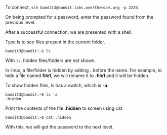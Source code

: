 To connect, `ssh bandit3@bandit.labs.overthewire.org -p 2220`.

On being prompted for a password, enter the password found from the previous level.

After a successful connection, we are presented with a shell.

Type ls to see files present in the current folder.

```
bandit3@bandit:~$ ls
```

With `ls`, hidden files/folders are not shown.

In linux, a file/folder is hidden by adding **.** before the name. For example, to hide a file named **file1**, we will rename it to **.file1** and it will be hidden.

To show hidden files, ls has a switch, which is **-a**.

```
bandit3@bandit:~$ ls -a
.hidden
```

Print the contents of the file **.hidden** to screen using cat.

```
bandit3@bandit:~$ cat .hidden
```

With this, we will get the password to the next level.